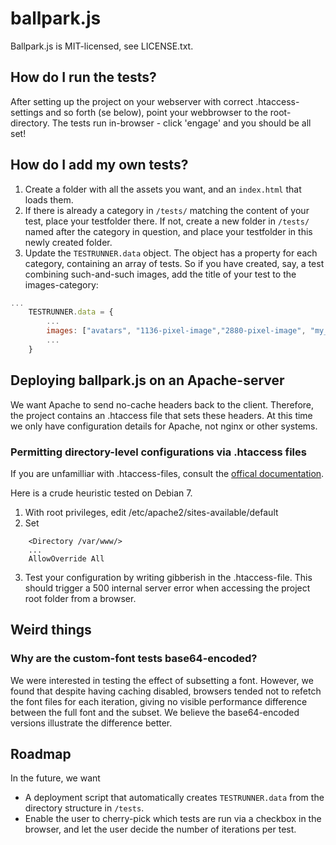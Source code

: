 ballpark.js
====================

Ballpark.js is MIT-licensed, see LICENSE.txt.

## How do I run the tests?

After setting up the project on your webserver with correct .htaccess-settings and so forth (se below), point your webbrowser to the root-directory. The tests run in-browser - click 'engage' and you should be all set!

## How do I add my own tests?

1. Create a folder with all the assets you want, and an <code>index.html</code> that loads them.
2. If there is already a category in <code>/tests/</code> matching the content of your test, place your testfolder there. If not, create a new folder in <code>/tests/</code> named after the category in question, and place your testfolder in this newly created folder.
3. Update the <code>TESTRUNNER.data</code> object. The object has a property for each category, containing an array of tests. So if you have created, say, a test combining such-and-such images, add the title of your test to the images-category:
```javascript
...
    TESTRUNNER.data = {
        ...
        images: ["avatars", "1136-pixel-image","2880-pixel-image", "my_new_test"],
        ...
    }
```
## Deploying ballpark.js on an Apache-server 

We want Apache to send no-cache headers back to the client. Therefore, the project contains an .htaccess file that sets these headers. At this time we only have configuration details for Apache, not nginx or other systems.

### Permitting directory-level configurations via .htaccess files

If you are unfamilliar with .htaccess-files, consult the [offical documentation](http://httpd.apache.org/docs/current/howto/htaccess.html).

Here is a crude heuristic tested on Debian 7. 

1. With root privileges, edit /etc/apache2/sites-available/default
2. Set 

```
	<Directory /var/www/>
    ...
    AllowOverride All
```
3. Test your configuration by writing gibberish in the .htaccess-file. This should trigger a 500 internal server error when accessing the project root folder from a browser.

## Weird things

### Why are the custom-font tests base64-encoded?

We were interested in testing the effect of subsetting a font. However, we found that despite having caching disabled, browsers tended not to refetch the font files for each iteration, giving no visible performance difference between the full font and the subset. We believe the base64-encoded versions illustrate the difference better.

## Roadmap

In the future, we want
* A deployment script that automatically creates <code>TESTRUNNER.data</code> from the directory structure in <code>/tests</code>.
* Enable the user to cherry-pick which tests are run via a checkbox in the browser, and let the user decide the number of iterations per test.
